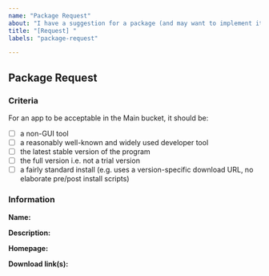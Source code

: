 ```yaml
---
name: "Package Request"
about: "I have a suggestion for a package (and may want to implement it)!"
title: "[Request] "
labels: "package-request"

---
```


## Package Request

### Criteria

For an app to be acceptable in the Main bucket, it should be:

- [ ] a non-GUI tool
- [ ] a reasonably well-known and widely used developer tool
- [ ] the latest stable version of the program
- [ ] the full version i.e. not a trial version
- [ ] a fairly standard install (e.g. uses a version-specific download URL, no elaborate pre/post install scripts)

### Information

**Name:** 

**Description:** 

**Homepage:** 

**Download link(s):** 

